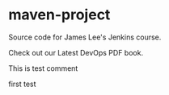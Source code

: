 # maven-project
Source code for James Lee's Jenkins course.

Check out our Latest DevOps PDF book.

This is test comment

first test
